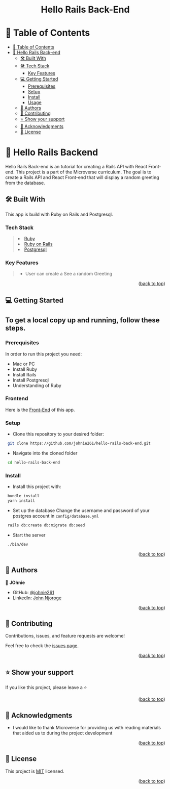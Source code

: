 <a name="readme-top"></a>
<div align="center">
  <br/>

  <h1><b>Hello Rails Back-End</b></h1>
</div>
<a name="readme-top"></a>

<!-- TABLE OF CONTENTS -->

# 📗 Table of Contents

- [📗 Table of Contents](#-table-of-contents)
- [📖 Hello Rails Back-end ](#-hello-rails-back-end-)
  - [🛠 Built With ](#-built-with-)
  - [🛠 Tech Stack ](#-tech-stack-)
    - [Key Features ](#key-features-)
  - [💻 Getting Started ](#-getting-started-)
    - [Prerequisites](#prerequisites)
    - [Setup](#setup)
    - [Install](#install)
    - [Usage](#usage)
  - [👥 Authors](#-authors)
  - [🤝 Contributing ](#-contributing-)
  - [⭐️ Show your support ](#️-show-your-support-)
  - [🙏 Acknowledgments ](#-acknowledgments-)
  - [📝 License ](#-license-)

<!-- PROJECT DESCRIPTION -->

# 📖 Hello Rails Backend <a name="about-project"></a>

Hello Rails Back-end is an tutorial for creating a Rails API with React Front-end. This project is a part of the Microverse curriculum. The goal is to create a Rails API and React Front-end that will display a random greeting from the database.

## 🛠 Built With <a name="built-with"></a>
This app is build with Ruby on Rails and Postgresql.
### Tech Stack <a name="tech-stack"></a>
> <li><a href="https://www.ruby-lang.org/en/">Ruby</a></li>
> <li><a href="https://rubyonrails.org/">Ruby on Rails</a></li>
> <li><a href="https://www.postgresql.org/">Postgresql</a></li>

### Key Features <a name="key-features"></a>

> - User can create a See a random Greeting
<p align="right">(<a href="#readme-top">back to top</a>)</p>

<!-- GETTING STARTED -->

## 💻 Getting Started <a name="getting-started"></a>

## To get a local copy up and running, follow these steps.

### Prerequisites

In order to run this project you need:

- Mac or PC
- Install Ruby
- Install Rails
- Install Postgresql
- Understanding of Ruby

### Frontend

Here is the [Front-End](https://github.com/johnie261/hello-react-front-end) of this app.

### Setup

- Clone this repository to your desired folder:

```sh
 git clone https://github.com/johnie261/hello-rails-back-end.git
```

- Navigate into the cloned folder

```sh
 cd hello-rails-back-end
```
### Install

- Install this project with:

```sh
 bundle install
 yarn install
```

- Set up the database
  Change the username and password of your postgres account in `config/database.yml`

```sh
 rails db:create db:migrate db:seed
```

- Start the server

```sh
 ./bin/dev
```

<p align="right">(<a href="#readme-top">back to top</a>)</p>

<!-- AUTHORS -->
## 👥 Authors <a name="authors"></a>

👤 **JOhnie**

- GitHub: [@johnie261](https://github.com/johnie261)
- LinkedIn: [John Njoroge](https://www.linkedin.com/in/muturijohn/)

<p align="right">(<a href="#readme-top">back to top</a>)</p>
<!-- CONTRIBUTING -->

## 🤝 Contributing <a name="contributing"></a>

Contributions, issues, and feature requests are welcome!

Feel free to check the [issues page](https://github.com/johnie261/hello-rails-back-end/issues).

<p align="right">(<a href="#readme-top">back to top</a>)</p>

<!-- SUPPORT -->

## ⭐️ Show your support <a name="support"></a>

If you like this project, please leave a ⭐️

<p align="right">(<a href="#readme-top">back to top</a>)</p>

<!-- ACKNOWLEDGEMENTS -->

## 🙏 Acknowledgments <a name="acknowledgements"></a>
- I would like to thank Microverse for providing us with reading materials that aided us to during the project development

<p align="right">(<a href="#readme-top">back to top</a>)</p>

<!-- LICENSE -->

## 📝 License <a name="license"></a>

This project is [MIT](./MIT.md) licensed.

<p align="right">(<a href="#readme-top">back to top</a>)</p>